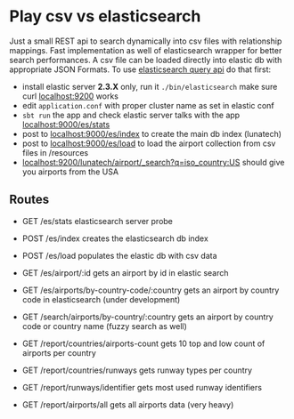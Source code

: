 # Play csv vs elasticsearch
Just a small REST api to search dynamically into csv files with relationship
mappings.
Fast implementation as well of elasticsearch wrapper for better search
performances. A csv file can be loaded directly into elastic db with appropriate 
JSON Formats.
To use [elasticsearch query api](https://www.elastic.co/guide/en/elasticsearch/reference/2.3/search.html) do that first:
- install elastic server **2.3.X** only, run it `./bin/elasticsearch` make sure curl [localhost:9200](http://localhost:9200) works
- edit `application.conf` with proper cluster name as set in elastic conf
- `sbt run` the app and check elastic server talks with the app [localhost:9000/es/stats](http://localhost:9000/es/stats)
- post to [localhost:9000/es/index](http://localhost:9000/es/index) to create the main db index (lunatech)
- post to [localhost:9000/es/load](http://localhost:9000/es/load) to load the airport collection from csv files in /resources
- [localhost:9200/lunatech/airport/_search?q=iso_country:US](http://localhost:9200/lunatech/airport/_search?q=iso_country:US) should 
give you airports from the USA

## Routes

- GET     /es/stats        elasticsearch server probe
- POST    /es/index        creates the elasticsearch db index
- POST    /es/load         populates the elastic db with csv data
- GET     /es/airport/:id  gets an airport by id in elastic search
- GET     /es/airports/by-country-code/:country      gets an airport by country code in elasticsearch (under development)

- GET     /search/airports/by-country/:country    gets an airport by country code or country name (fuzzy search as well)
- GET     /report/countries/airports-count        gets 10 top and low count of airports per country
- GET     /report/countries/runways               gets runway types per country
- GET     /report/runways/identifier              gets most used runway identifiers
- GET     /report/airports/all                    gets all airports data (very heavy)
